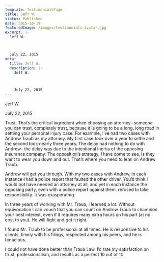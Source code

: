 ```yaml
---
template: TestimonialsPage
title: Jeff W.
status: Published
date: 2015-10-19
featuredImage: /images/testimonials-avatar.jpg
excerpt: |-
  Jeff W.



  July 22, 2015
meta:
  title: Jeff W.
  description: |-
    Jeff W.



    July 22, 2015
---
```

<!--StartFragment-->

Jeff W.



July 22, 2015

Trust. That’s the critical ingredient when choosing an attorney– someone you can trust, completely trust, because it is going to be a long, long road in settling your personal injury case. For example, I’ve had two cases with Andrew Traub as my attorney. My first case took over a year to settle and the second took nearly three years. The delay had nothing to do with Andrew– the delay was due to the intentional inertia of the opposing insurance company. The opposition’s strategy, I have come to see, is they want to wear you down and out. That’s where you need to lean on Andrew Traub.

Andrew will get you through. With my two cases with Andrew, in each instance I had a police report that faulted the other driver. You’d think I would not have needed an attorney at all, and yet in each instance the opposing party, even with a police report against them, refused to take responsibility. It was exasperating.

In three years of working with Mr. Traub, I learned a lot. Without equivocation I can vouch that you can count on Andrew Traub to champion your best interest, even if it requires many extra hours on his part (at no cost to you). He will fight and get it right.

I found Mr. Traub to be professional at all times. He is responsive to his clients, timely with his filings, respected among his peers, and he is tenacious.

I could not have done better than Traub Law. I’d rate my satisfaction on trust, professionalism, and results as a perfect 10 out of 10.

<!--EndFragment-->